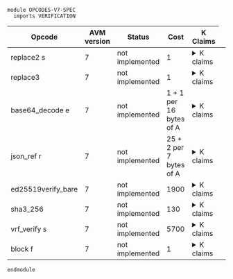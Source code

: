 ```k
module OPCODES-V7-SPEC
  imports VERIFICATION
```

<table>

<thead>
<tr><th> Opcode </th><th> AVM version </th><th> Status </th><th> Cost </th><th> K Claims </th></tr>
</thead>

<tbody>

<!----------------------------------------------------------------------------->

<tr><td> replace2 s </td><td> 7 </td><td> not implemented </td><td> 1  </td>
<td><details>
<summary>K claims</summary>

</details>
<td></tr>

<!----------------------------------------------------------------------------->

<tr><td> replace3 </td><td> 7 </td><td> not implemented </td><td> 1 </td>
<td><details>
<summary>K claims</summary>

</details>
</td></tr>

<!----------------------------------------------------------------------------->

<tr><td> base64_decode e </td><td> 7 </td><td> not implemented </td><td> 1 + 1 per 16 bytes of A </td>
<td><details>
<summary>K claims</summary>

</details>
</td></tr>

<!----------------------------------------------------------------------------->

<tr><td> json_ref r </td><td> 7 </td><td> not implemented </td><td> 25 + 2 per 7 bytes of A </td>
<td><details>
<summary>K claims</summary>

</details>
</td></tr>

<!----------------------------------------------------------------------------->

<tr><td> ed25519verify_bare </td><td> 7 </td><td> not implemented </td><td> 1900 </td>
<td><details>
<summary>K claims</summary>

</details>
</td></tr>

<!----------------------------------------------------------------------------->

<tr><td> sha3_256 </td><td> 7 </td><td> not implemented </td><td> 130 </td>
<td><details>
<summary>K claims</summary>

</details>
</td></tr>

<!----------------------------------------------------------------------------->

<tr><td> vrf_verify s </td><td> 7 </td><td> not implemented </td><td> 5700 </td>
<td><details>
<summary>K claims</summary>

</details>
</td></tr>

<!----------------------------------------------------------------------------->

<tr><td> block f </td><td> 7 </td><td> not implemented </td><td> 1 </td>
<td><details>
<summary>K claims</summary>

</details>
</td></tr>

<!----------------------------------------------------------------------------->

</tbody>
</table>

```k
endmodule
```
